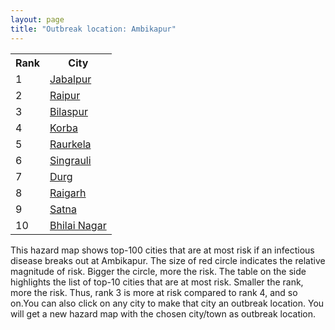 ```yaml
---
layout: page
title: "Outbreak location: Ambikapur"
---
```

<div class="flex-container">
<div class="flex-item-left" id="mapid">
<script src="https://buda-magenta.github.io/hazard_map/load_map.js"></script>

<script>
var marker_outbreak = L.marker([23.122634, 83.198189],{"autoPan": true}).addTo(map); marker_outbreak.bindTooltip("Ambikapur").openTooltip();

var circle_1 = L.circle([23.160894, 79.949770], {"pane": "markerPane", "color": "red", "fill": true, "fillOpacity": 0.2, "fillRule": "evenodd", "lineCap": "round", "lineJoin": "round", "opacity": 1.0, "radius": 116944, "stroke": true, "weight": 3}).addTo(map);
circle_1.bindTooltip("Jabalpur<br>rank: 1<br>hazard index: 0.116945")
circle_1.bindPopup('<a href="https://buda-magenta.github.io/hazard_map/Jabalpur">Jabalpur</a>')

var circle_2 = L.circle([21.237947, 81.633683], {"pane": "markerPane", "color": "red", "fill": true, "fillOpacity": 0.2, "fillRule": "evenodd", "lineCap": "round", "lineJoin": "round", "opacity": 1.0, "radius": 73420, "stroke": true, "weight": 3}).addTo(map);
circle_2.bindTooltip("Raipur<br>rank: 2<br>hazard index: 0.073421")
circle_2.bindPopup('<a href="https://buda-magenta.github.io/hazard_map/Raipur">Raipur</a>')

var circle_3 = L.circle([22.383333, 82.133333], {"pane": "markerPane", "color": "red", "fill": true, "fillOpacity": 0.2, "fillRule": "evenodd", "lineCap": "round", "lineJoin": "round", "opacity": 1.0, "radius": 57403, "stroke": true, "weight": 3}).addTo(map);
circle_3.bindTooltip("Bilaspur<br>rank: 3<br>hazard index: 0.057403")
circle_3.bindPopup('<a href="https://buda-magenta.github.io/hazard_map/Bilaspur">Bilaspur</a>')

var circle_4 = L.circle([22.519770, 82.629515], {"pane": "markerPane", "color": "red", "fill": true, "fillOpacity": 0.2, "fillRule": "evenodd", "lineCap": "round", "lineJoin": "round", "opacity": 1.0, "radius": 36759, "stroke": true, "weight": 3}).addTo(map);
circle_4.bindTooltip("Korba<br>rank: 4<br>hazard index: 0.036759")
circle_4.bindPopup('<a href="https://buda-magenta.github.io/hazard_map/Korba">Korba</a>')

var circle_5 = L.circle([22.214285, 84.872437], {"pane": "markerPane", "color": "red", "fill": true, "fillOpacity": 0.2, "fillRule": "evenodd", "lineCap": "round", "lineJoin": "round", "opacity": 1.0, "radius": 27651, "stroke": true, "weight": 3}).addTo(map);
circle_5.bindTooltip("Raurkela<br>rank: 5<br>hazard index: 0.027651")
circle_5.bindPopup('<a href="https://buda-magenta.github.io/hazard_map/Raurkela">Raurkela</a>')

var circle_6 = L.circle([24.197443, 82.666145], {"pane": "markerPane", "color": "red", "fill": true, "fillOpacity": 0.2, "fillRule": "evenodd", "lineCap": "round", "lineJoin": "round", "opacity": 1.0, "radius": 22295, "stroke": true, "weight": 3}).addTo(map);
circle_6.bindTooltip("Singrauli<br>rank: 6<br>hazard index: 0.022295")
circle_6.bindPopup('<a href="https://buda-magenta.github.io/hazard_map/Singrauli">Singrauli</a>')

var circle_7 = L.circle([21.199035, 81.397955], {"pane": "markerPane", "color": "red", "fill": true, "fillOpacity": 0.2, "fillRule": "evenodd", "lineCap": "round", "lineJoin": "round", "opacity": 1.0, "radius": 19529, "stroke": true, "weight": 3}).addTo(map);
circle_7.bindTooltip("Durg<br>rank: 7<br>hazard index: 0.019530")
circle_7.bindPopup('<a href="https://buda-magenta.github.io/hazard_map/Durg">Durg</a>')

var circle_8 = L.circle([22.500000, 83.500000], {"pane": "markerPane", "color": "red", "fill": true, "fillOpacity": 0.2, "fillRule": "evenodd", "lineCap": "round", "lineJoin": "round", "opacity": 1.0, "radius": 13875, "stroke": true, "weight": 3}).addTo(map);
circle_8.bindTooltip("Raigarh<br>rank: 8<br>hazard index: 0.013875")
circle_8.bindPopup('<a href="https://buda-magenta.github.io/hazard_map/Raigarh">Raigarh</a>')

var circle_9 = L.circle([24.500000, 81.000000], {"pane": "markerPane", "color": "red", "fill": true, "fillOpacity": 0.2, "fillRule": "evenodd", "lineCap": "round", "lineJoin": "round", "opacity": 1.0, "radius": 4423, "stroke": true, "weight": 3}).addTo(map);
circle_9.bindTooltip("Satna<br>rank: 9<br>hazard index: 0.004423")
circle_9.bindPopup('<a href="https://buda-magenta.github.io/hazard_map/Satna">Satna</a>')

var circle_10 = L.circle([21.200996, 81.335426], {"pane": "markerPane", "color": "red", "fill": true, "fillOpacity": 0.2, "fillRule": "evenodd", "lineCap": "round", "lineJoin": "round", "opacity": 1.0, "radius": 3908, "stroke": true, "weight": 3}).addTo(map);
circle_10.bindTooltip("Bhilai Nagar<br>rank: 10<br>hazard index: 0.003908")
circle_10.bindPopup('<a href="https://buda-magenta.github.io/hazard_map/Bhilai_Nagar">Bhilai Nagar</a>')

var circle_11 = L.circle([23.258486, 77.401989], {"pane": "markerPane", "color": "red", "fill": true, "fillOpacity": 0.2, "fillRule": "evenodd", "lineCap": "round", "lineJoin": "round", "opacity": 1.0, "radius": 3620, "stroke": true, "weight": 3}).addTo(map);
circle_11.bindTooltip("Bhopal<br>rank: 11<br>hazard index: 0.003620")
circle_11.bindPopup('<a href="https://buda-magenta.github.io/hazard_map/Bhopal">Bhopal</a>')

var circle_12 = L.circle([25.438130, 81.833800], {"pane": "markerPane", "color": "red", "fill": true, "fillOpacity": 0.2, "fillRule": "evenodd", "lineCap": "round", "lineJoin": "round", "opacity": 1.0, "radius": 3457, "stroke": true, "weight": 3}).addTo(map);
circle_12.bindTooltip("Allahabad<br>rank: 12<br>hazard index: 0.003457")
circle_12.bindPopup('<a href="https://buda-magenta.github.io/hazard_map/Allahabad">Allahabad</a>')

var circle_13 = L.circle([24.935635, 82.647701], {"pane": "markerPane", "color": "red", "fill": true, "fillOpacity": 0.2, "fillRule": "evenodd", "lineCap": "round", "lineJoin": "round", "opacity": 1.0, "radius": 2956, "stroke": true, "weight": 3}).addTo(map);
circle_13.bindTooltip("Mirzapur<br>rank: 13<br>hazard index: 0.002956")
circle_13.bindPopup('<a href="https://buda-magenta.github.io/hazard_map/Mirzapur">Mirzapur</a>')

var circle_14 = L.circle([28.651718, 77.221939], {"pane": "markerPane", "color": "red", "fill": true, "fillOpacity": 0.2, "fillRule": "evenodd", "lineCap": "round", "lineJoin": "round", "opacity": 1.0, "radius": 2770, "stroke": true, "weight": 3}).addTo(map);
circle_14.bindTooltip("Delhi<br>rank: 14<br>hazard index: 0.002771")
circle_14.bindPopup('<a href="https://buda-magenta.github.io/hazard_map/Delhi">Delhi</a>')

var circle_15 = L.circle([22.801519, 86.202958], {"pane": "markerPane", "color": "red", "fill": true, "fillOpacity": 0.2, "fillRule": "evenodd", "lineCap": "round", "lineJoin": "round", "opacity": 1.0, "radius": 2201, "stroke": true, "weight": 3}).addTo(map);
circle_15.bindTooltip("Jamshedpur<br>rank: 15<br>hazard index: 0.002201")
circle_15.bindPopup('<a href="https://buda-magenta.github.io/hazard_map/Jamshedpur">Jamshedpur</a>')

var circle_16 = L.circle([21.400000, 83.883333], {"pane": "markerPane", "color": "red", "fill": true, "fillOpacity": 0.2, "fillRule": "evenodd", "lineCap": "round", "lineJoin": "round", "opacity": 1.0, "radius": 1965, "stroke": true, "weight": 3}).addTo(map);
circle_16.bindTooltip("Sambalpur<br>rank: 16<br>hazard index: 0.001966")
circle_16.bindPopup('<a href="https://buda-magenta.github.io/hazard_map/Sambalpur">Sambalpur</a>')

var circle_17 = L.circle([23.833962, 80.392456], {"pane": "markerPane", "color": "red", "fill": true, "fillOpacity": 0.2, "fillRule": "evenodd", "lineCap": "round", "lineJoin": "round", "opacity": 1.0, "radius": 1728, "stroke": true, "weight": 3}).addTo(map);
circle_17.bindTooltip("Murwara<br>rank: 17<br>hazard index: 0.001728")
circle_17.bindPopup('<a href="https://buda-magenta.github.io/hazard_map/Murwara">Murwara</a>')

var circle_18 = L.circle([20.266777, 85.843559], {"pane": "markerPane", "color": "red", "fill": true, "fillOpacity": 0.2, "fillRule": "evenodd", "lineCap": "round", "lineJoin": "round", "opacity": 1.0, "radius": 1490, "stroke": true, "weight": 3}).addTo(map);
circle_18.bindTooltip("Bhubaneswar<br>rank: 18<br>hazard index: 0.001490")
circle_18.bindPopup('<a href="https://buda-magenta.github.io/hazard_map/Bhubaneswar">Bhubaneswar</a>')

var circle_19 = L.circle([19.075990, 72.877393], {"pane": "markerPane", "color": "red", "fill": true, "fillOpacity": 0.2, "fillRule": "evenodd", "lineCap": "round", "lineJoin": "round", "opacity": 1.0, "radius": 1398, "stroke": true, "weight": 3}).addTo(map);
circle_19.bindTooltip("Mumbai<br>rank: 19<br>hazard index: 0.001399")
circle_19.bindPopup('<a href="https://buda-magenta.github.io/hazard_map/Mumbai">Mumbai</a>')

var circle_20 = L.circle([17.723128, 83.301284], {"pane": "markerPane", "color": "red", "fill": true, "fillOpacity": 0.2, "fillRule": "evenodd", "lineCap": "round", "lineJoin": "round", "opacity": 1.0, "radius": 1303, "stroke": true, "weight": 3}).addTo(map);
circle_20.bindTooltip("Visakhapatnam<br>rank: 20<br>hazard index: 0.001304")
circle_20.bindPopup('<a href="https://buda-magenta.github.io/hazard_map/Visakhapatnam">Visakhapatnam</a>')

var circle_21 = L.circle([25.335649, 83.007629], {"pane": "markerPane", "color": "red", "fill": true, "fillOpacity": 0.2, "fillRule": "evenodd", "lineCap": "round", "lineJoin": "round", "opacity": 1.0, "radius": 1294, "stroke": true, "weight": 3}).addTo(map);
circle_21.bindTooltip("Varanasi<br>rank: 21<br>hazard index: 0.001295")
circle_21.bindPopup('<a href="https://buda-magenta.github.io/hazard_map/Varanasi">Varanasi</a>')

var circle_22 = L.circle([22.541418, 88.357691], {"pane": "markerPane", "color": "red", "fill": true, "fillOpacity": 0.2, "fillRule": "evenodd", "lineCap": "round", "lineJoin": "round", "opacity": 1.0, "radius": 1281, "stroke": true, "weight": 3}).addTo(map);
circle_22.bindTooltip("Kolkata<br>rank: 22<br>hazard index: 0.001282")
circle_22.bindPopup('<a href="https://buda-magenta.github.io/hazard_map/Kolkata">Kolkata</a>')

var circle_23 = L.circle([25.531031, 78.652689], {"pane": "markerPane", "color": "red", "fill": true, "fillOpacity": 0.2, "fillRule": "evenodd", "lineCap": "round", "lineJoin": "round", "opacity": 1.0, "radius": 1264, "stroke": true, "weight": 3}).addTo(map);
circle_23.bindTooltip("Jhansi<br>rank: 23<br>hazard index: 0.001265")
circle_23.bindPopup('<a href="https://buda-magenta.github.io/hazard_map/Jhansi">Jhansi</a>')

var circle_24 = L.circle([21.149813, 79.082056], {"pane": "markerPane", "color": "red", "fill": true, "fillOpacity": 0.2, "fillRule": "evenodd", "lineCap": "round", "lineJoin": "round", "opacity": 1.0, "radius": 1258, "stroke": true, "weight": 3}).addTo(map);
circle_24.bindTooltip("Nagpur<br>rank: 24<br>hazard index: 0.001259")
circle_24.bindPopup('<a href="https://buda-magenta.github.io/hazard_map/Nagpur">Nagpur</a>')

var circle_25 = L.circle([24.759267, 81.655000], {"pane": "markerPane", "color": "red", "fill": true, "fillOpacity": 0.2, "fillRule": "evenodd", "lineCap": "round", "lineJoin": "round", "opacity": 1.0, "radius": 1042, "stroke": true, "weight": 3}).addTo(map);
circle_25.bindTooltip("Rewa<br>rank: 25<br>hazard index: 0.001043")
circle_25.bindPopup('<a href="https://buda-magenta.github.io/hazard_map/Rewa">Rewa</a>')

var circle_26 = L.circle([23.370035, 85.325013], {"pane": "markerPane", "color": "red", "fill": true, "fillOpacity": 0.2, "fillRule": "evenodd", "lineCap": "round", "lineJoin": "round", "opacity": 1.0, "radius": 978, "stroke": true, "weight": 3}).addTo(map);
circle_26.bindTooltip("Ranchi<br>rank: 26<br>hazard index: 0.000978")
circle_26.bindPopup('<a href="https://buda-magenta.github.io/hazard_map/Ranchi">Ranchi</a>')

var circle_27 = L.circle([25.196826, 76.000893], {"pane": "markerPane", "color": "red", "fill": true, "fillOpacity": 0.2, "fillRule": "evenodd", "lineCap": "round", "lineJoin": "round", "opacity": 1.0, "radius": 926, "stroke": true, "weight": 3}).addTo(map);
circle_27.bindTooltip("Kota<br>rank: 27<br>hazard index: 0.000927")
circle_27.bindPopup('<a href="https://buda-magenta.github.io/hazard_map/Kota">Kota</a>')

var circle_28 = L.circle([26.915458, 75.818982], {"pane": "markerPane", "color": "red", "fill": true, "fillOpacity": 0.2, "fillRule": "evenodd", "lineCap": "round", "lineJoin": "round", "opacity": 1.0, "radius": 910, "stroke": true, "weight": 3}).addTo(map);
circle_28.bindTooltip("Jaipur<br>rank: 28<br>hazard index: 0.000911")
circle_28.bindPopup('<a href="https://buda-magenta.github.io/hazard_map/Jaipur">Jaipur</a>')

var circle_29 = L.circle([23.750000, 79.583333], {"pane": "markerPane", "color": "red", "fill": true, "fillOpacity": 0.2, "fillRule": "evenodd", "lineCap": "round", "lineJoin": "round", "opacity": 1.0, "radius": 881, "stroke": true, "weight": 3}).addTo(map);
circle_29.bindTooltip("Damoh<br>rank: 29<br>hazard index: 0.000881")
circle_29.bindPopup('<a href="https://buda-magenta.github.io/hazard_map/Damoh">Damoh</a>')

var circle_30 = L.circle([21.735348, 81.944459], {"pane": "markerPane", "color": "red", "fill": true, "fillOpacity": 0.2, "fillRule": "evenodd", "lineCap": "round", "lineJoin": "round", "opacity": 1.0, "radius": 881, "stroke": true, "weight": 3}).addTo(map);
circle_30.bindTooltip("Bhatpara<br>rank: 30<br>hazard index: 0.000881")
circle_30.bindPopup('<a href="https://buda-magenta.github.io/hazard_map/Bhatpara">Bhatpara</a>')

var circle_31 = L.circle([23.809612, 78.759114], {"pane": "markerPane", "color": "red", "fill": true, "fillOpacity": 0.2, "fillRule": "evenodd", "lineCap": "round", "lineJoin": "round", "opacity": 1.0, "radius": 688, "stroke": true, "weight": 3}).addTo(map);
circle_31.bindTooltip("Sagar<br>rank: 31<br>hazard index: 0.000689")
circle_31.bindPopup('<a href="https://buda-magenta.github.io/hazard_map/Sagar">Sagar</a>')

var circle_32 = L.circle([23.021624, 72.579707], {"pane": "markerPane", "color": "red", "fill": true, "fillOpacity": 0.2, "fillRule": "evenodd", "lineCap": "round", "lineJoin": "round", "opacity": 1.0, "radius": 618, "stroke": true, "weight": 3}).addTo(map);
circle_32.bindTooltip("Ahmedabad<br>rank: 32<br>hazard index: 0.000619")
circle_32.bindPopup('<a href="https://buda-magenta.github.io/hazard_map/Ahmedabad">Ahmedabad</a>')

var circle_33 = L.circle([26.838100, 80.934600], {"pane": "markerPane", "color": "red", "fill": true, "fillOpacity": 0.2, "fillRule": "evenodd", "lineCap": "round", "lineJoin": "round", "opacity": 1.0, "radius": 589, "stroke": true, "weight": 3}).addTo(map);
circle_33.bindTooltip("Lucknow<br>rank: 33<br>hazard index: 0.000590")
circle_33.bindPopup('<a href="https://buda-magenta.github.io/hazard_map/Lucknow">Lucknow</a>')

var circle_34 = L.circle([20.468600, 85.879200], {"pane": "markerPane", "color": "red", "fill": true, "fillOpacity": 0.2, "fillRule": "evenodd", "lineCap": "round", "lineJoin": "round", "opacity": 1.0, "radius": 574, "stroke": true, "weight": 3}).addTo(map);
circle_34.bindTooltip("Cuttack<br>rank: 34<br>hazard index: 0.000574")
circle_34.bindPopup('<a href="https://buda-magenta.github.io/hazard_map/Cuttack">Cuttack</a>')

var circle_35 = L.circle([26.460914, 80.321759], {"pane": "markerPane", "color": "red", "fill": true, "fillOpacity": 0.2, "fillRule": "evenodd", "lineCap": "round", "lineJoin": "round", "opacity": 1.0, "radius": 539, "stroke": true, "weight": 3}).addTo(map);
circle_35.bindTooltip("Kanpur<br>rank: 35<br>hazard index: 0.000540")
circle_35.bindPopup('<a href="https://buda-magenta.github.io/hazard_map/Kanpur">Kanpur</a>')

var circle_36 = L.circle([26.269721, 82.994425], {"pane": "markerPane", "color": "red", "fill": true, "fillOpacity": 0.2, "fillRule": "evenodd", "lineCap": "round", "lineJoin": "round", "opacity": 1.0, "radius": 536, "stroke": true, "weight": 3}).addTo(map);
circle_36.bindTooltip("Burhanpur<br>rank: 36<br>hazard index: 0.000536")
circle_36.bindPopup('<a href="https://buda-magenta.github.io/hazard_map/Burhanpur">Burhanpur</a>')

var circle_37 = L.circle([21.977864, 76.568828], {"pane": "markerPane", "color": "red", "fill": true, "fillOpacity": 0.2, "fillRule": "evenodd", "lineCap": "round", "lineJoin": "round", "opacity": 1.0, "radius": 536, "stroke": true, "weight": 3}).addTo(map);
circle_37.bindTooltip("Khandwa<br>rank: 37<br>hazard index: 0.000536")
circle_37.bindPopup('<a href="https://buda-magenta.github.io/hazard_map/Khandwa">Khandwa</a>')

var circle_38 = L.circle([25.609324, 85.123525], {"pane": "markerPane", "color": "red", "fill": true, "fillOpacity": 0.2, "fillRule": "evenodd", "lineCap": "round", "lineJoin": "round", "opacity": 1.0, "radius": 529, "stroke": true, "weight": 3}).addTo(map);
circle_38.bindTooltip("Patna<br>rank: 38<br>hazard index: 0.000530")
circle_38.bindPopup('<a href="https://buda-magenta.github.io/hazard_map/Patna">Patna</a>')

var circle_39 = L.circle([20.993276, 75.839983], {"pane": "markerPane", "color": "red", "fill": true, "fillOpacity": 0.2, "fillRule": "evenodd", "lineCap": "round", "lineJoin": "round", "opacity": 1.0, "radius": 507, "stroke": true, "weight": 3}).addTo(map);
circle_39.bindTooltip("Bhusawal<br>rank: 39<br>hazard index: 0.000508")
circle_39.bindPopup('<a href="https://buda-magenta.github.io/hazard_map/Bhusawal">Bhusawal</a>')

var circle_40 = L.circle([17.388786, 78.461065], {"pane": "markerPane", "color": "red", "fill": true, "fillOpacity": 0.2, "fillRule": "evenodd", "lineCap": "round", "lineJoin": "round", "opacity": 1.0, "radius": 503, "stroke": true, "weight": 3}).addTo(map);
circle_40.bindTooltip("Hyderabad<br>rank: 40<br>hazard index: 0.000503")
circle_40.bindPopup('<a href="https://buda-magenta.github.io/hazard_map/Hyderabad">Hyderabad</a>')

var circle_41 = L.circle([20.972740, 80.691555], {"pane": "markerPane", "color": "red", "fill": true, "fillOpacity": 0.2, "fillRule": "evenodd", "lineCap": "round", "lineJoin": "round", "opacity": 1.0, "radius": 472, "stroke": true, "weight": 3}).addTo(map);
circle_41.bindTooltip("Rajnandgaon<br>rank: 41<br>hazard index: 0.000472")
circle_41.bindPopup('<a href="https://buda-magenta.github.io/hazard_map/Rajnandgaon">Rajnandgaon</a>')

var circle_42 = L.circle([22.720362, 75.868200], {"pane": "markerPane", "color": "red", "fill": true, "fillOpacity": 0.2, "fillRule": "evenodd", "lineCap": "round", "lineJoin": "round", "opacity": 1.0, "radius": 458, "stroke": true, "weight": 3}).addTo(map);
circle_42.bindTooltip("Indore<br>rank: 42<br>hazard index: 0.000459")
circle_42.bindPopup('<a href="https://buda-magenta.github.io/hazard_map/Indore">Indore</a>')

var circle_43 = L.circle([20.843512, 75.525927], {"pane": "markerPane", "color": "red", "fill": true, "fillOpacity": 0.2, "fillRule": "evenodd", "lineCap": "round", "lineJoin": "round", "opacity": 1.0, "radius": 417, "stroke": true, "weight": 3}).addTo(map);
circle_43.bindTooltip("Jalgaon<br>rank: 43<br>hazard index: 0.000417")
circle_43.bindPopup('<a href="https://buda-magenta.github.io/hazard_map/Jalgaon">Jalgaon</a>')

var circle_44 = L.circle([19.087076, 82.023572], {"pane": "markerPane", "color": "red", "fill": true, "fillOpacity": 0.2, "fillRule": "evenodd", "lineCap": "round", "lineJoin": "round", "opacity": 1.0, "radius": 406, "stroke": true, "weight": 3}).addTo(map);
circle_44.bindTooltip("Jagdalpur<br>rank: 44<br>hazard index: 0.000406")
circle_44.bindPopup('<a href="https://buda-magenta.github.io/hazard_map/Jagdalpur">Jagdalpur</a>')

var circle_45 = L.circle([21.170200, 72.831100], {"pane": "markerPane", "color": "red", "fill": true, "fillOpacity": 0.2, "fillRule": "evenodd", "lineCap": "round", "lineJoin": "round", "opacity": 1.0, "radius": 402, "stroke": true, "weight": 3}).addTo(map);
circle_45.bindTooltip("Surat<br>rank: 45<br>hazard index: 0.000402")
circle_45.bindPopup('<a href="https://buda-magenta.github.io/hazard_map/Surat">Surat</a>')

var circle_46 = L.circle([21.145629, 80.268387], {"pane": "markerPane", "color": "red", "fill": true, "fillOpacity": 0.2, "fillRule": "evenodd", "lineCap": "round", "lineJoin": "round", "opacity": 1.0, "radius": 377, "stroke": true, "weight": 3}).addTo(map);
circle_46.bindTooltip("Gondiya<br>rank: 46<br>hazard index: 0.000377")
circle_46.bindPopup('<a href="https://buda-magenta.github.io/hazard_map/Gondiya">Gondiya</a>')

var circle_47 = L.circle([23.795281, 86.430964], {"pane": "markerPane", "color": "red", "fill": true, "fillOpacity": 0.2, "fillRule": "evenodd", "lineCap": "round", "lineJoin": "round", "opacity": 1.0, "radius": 329, "stroke": true, "weight": 3}).addTo(map);
circle_47.bindTooltip("Dhanbad<br>rank: 47<br>hazard index: 0.000330")
circle_47.bindPopup('<a href="https://buda-magenta.github.io/hazard_map/Dhanbad">Dhanbad</a>')

var circle_48 = L.circle([22.782355, 86.159003], {"pane": "markerPane", "color": "red", "fill": true, "fillOpacity": 0.2, "fillRule": "evenodd", "lineCap": "round", "lineJoin": "round", "opacity": 1.0, "radius": 314, "stroke": true, "weight": 3}).addTo(map);
circle_48.bindTooltip("Adityapur<br>rank: 48<br>hazard index: 0.000315")
circle_48.bindPopup('<a href="https://buda-magenta.github.io/hazard_map/Adityapur">Adityapur</a>')

var circle_49 = L.circle([27.175255, 78.009816], {"pane": "markerPane", "color": "red", "fill": true, "fillOpacity": 0.2, "fillRule": "evenodd", "lineCap": "round", "lineJoin": "round", "opacity": 1.0, "radius": 303, "stroke": true, "weight": 3}).addTo(map);
circle_49.bindTooltip("Agra<br>rank: 49<br>hazard index: 0.000304")
circle_49.bindPopup('<a href="https://buda-magenta.github.io/hazard_map/Agra">Agra</a>')

var circle_50 = L.circle([22.275879, 79.721045], {"pane": "markerPane", "color": "red", "fill": true, "fillOpacity": 0.2, "fillRule": "evenodd", "lineCap": "round", "lineJoin": "round", "opacity": 1.0, "radius": 269, "stroke": true, "weight": 3}).addTo(map);
circle_50.bindTooltip("Seoni<br>rank: 50<br>hazard index: 0.000269")
circle_50.bindPopup('<a href="https://buda-magenta.github.io/hazard_map/Seoni">Seoni</a>')

var circle_51 = L.circle([18.112082, 83.405220], {"pane": "markerPane", "color": "red", "fill": true, "fillOpacity": 0.2, "fillRule": "evenodd", "lineCap": "round", "lineJoin": "round", "opacity": 1.0, "radius": 244, "stroke": true, "weight": 3}).addTo(map);
circle_51.bindTooltip("Vizianagaram<br>rank: 51<br>hazard index: 0.000245")
circle_51.bindPopup('<a href="https://buda-magenta.github.io/hazard_map/Vizianagaram">Vizianagaram</a>')

var circle_52 = L.circle([12.979120, 77.591300], {"pane": "markerPane", "color": "red", "fill": true, "fillOpacity": 0.2, "fillRule": "evenodd", "lineCap": "round", "lineJoin": "round", "opacity": 1.0, "radius": 233, "stroke": true, "weight": 3}).addTo(map);
circle_52.bindTooltip("Bangalore<br>rank: 52<br>hazard index: 0.000233")
circle_52.bindPopup('<a href="https://buda-magenta.github.io/hazard_map/Bangalore">Bangalore</a>')

var circle_53 = L.circle([22.139831, 78.809645], {"pane": "markerPane", "color": "red", "fill": true, "fillOpacity": 0.2, "fillRule": "evenodd", "lineCap": "round", "lineJoin": "round", "opacity": 1.0, "radius": 232, "stroke": true, "weight": 3}).addTo(map);
circle_53.bindTooltip("Chhindwara<br>rank: 53<br>hazard index: 0.000232")
circle_53.bindPopup('<a href="https://buda-magenta.github.io/hazard_map/Chhindwara">Chhindwara</a>')

var circle_54 = L.circle([27.209822, 79.048137], {"pane": "markerPane", "color": "red", "fill": true, "fillOpacity": 0.2, "fillRule": "evenodd", "lineCap": "round", "lineJoin": "round", "opacity": 1.0, "radius": 222, "stroke": true, "weight": 3}).addTo(map);
circle_54.bindTooltip("Mainpuri<br>rank: 54<br>hazard index: 0.000222")
circle_54.bindPopup('<a href="https://buda-magenta.github.io/hazard_map/Mainpuri">Mainpuri</a>')

var circle_55 = L.circle([26.203725, 78.157363], {"pane": "markerPane", "color": "red", "fill": true, "fillOpacity": 0.2, "fillRule": "evenodd", "lineCap": "round", "lineJoin": "round", "opacity": 1.0, "radius": 221, "stroke": true, "weight": 3}).addTo(map);
circle_55.bindTooltip("Gwalior<br>rank: 55<br>hazard index: 0.000222")
circle_55.bindPopup('<a href="https://buda-magenta.github.io/hazard_map/Gwalior">Gwalior</a>')

var circle_56 = L.circle([18.521428, 73.854454], {"pane": "markerPane", "color": "red", "fill": true, "fillOpacity": 0.2, "fillRule": "evenodd", "lineCap": "round", "lineJoin": "round", "opacity": 1.0, "radius": 212, "stroke": true, "weight": 3}).addTo(map);
circle_56.bindTooltip("Pune<br>rank: 56<br>hazard index: 0.000213")
circle_56.bindPopup('<a href="https://buda-magenta.github.io/hazard_map/Pune">Pune</a>')

var circle_57 = L.circle([20.011247, 73.790236], {"pane": "markerPane", "color": "red", "fill": true, "fillOpacity": 0.2, "fillRule": "evenodd", "lineCap": "round", "lineJoin": "round", "opacity": 1.0, "radius": 203, "stroke": true, "weight": 3}).addTo(map);
circle_57.bindTooltip("Nashik<br>rank: 57<br>hazard index: 0.000204")
circle_57.bindPopup('<a href="https://buda-magenta.github.io/hazard_map/Nashik">Nashik</a>')

var circle_58 = L.circle([19.194329, 72.970178], {"pane": "markerPane", "color": "red", "fill": true, "fillOpacity": 0.2, "fillRule": "evenodd", "lineCap": "round", "lineJoin": "round", "opacity": 1.0, "radius": 180, "stroke": true, "weight": 3}).addTo(map);
circle_58.bindTooltip("Thane<br>rank: 58<br>hazard index: 0.000180")
circle_58.bindPopup('<a href="https://buda-magenta.github.io/hazard_map/Thane">Thane</a>')

var circle_59 = L.circle([22.600150, 77.926645], {"pane": "markerPane", "color": "red", "fill": true, "fillOpacity": 0.2, "fillRule": "evenodd", "lineCap": "round", "lineJoin": "round", "opacity": 1.0, "radius": 178, "stroke": true, "weight": 3}).addTo(map);
circle_59.bindTooltip("Hoshangabad<br>rank: 59<br>hazard index: 0.000179")
circle_59.bindPopup('<a href="https://buda-magenta.github.io/hazard_map/Hoshangabad">Hoshangabad</a>')

var circle_60 = L.circle([19.807608, 85.825254], {"pane": "markerPane", "color": "red", "fill": true, "fillOpacity": 0.2, "fillRule": "evenodd", "lineCap": "round", "lineJoin": "round", "opacity": 1.0, "radius": 171, "stroke": true, "weight": 3}).addTo(map);
circle_60.bindTooltip("Puri<br>rank: 60<br>hazard index: 0.000172")
circle_60.bindPopup('<a href="https://buda-magenta.github.io/hazard_map/Puri">Puri</a>')

var circle_61 = L.circle([24.500000, 77.500000], {"pane": "markerPane", "color": "red", "fill": true, "fillOpacity": 0.2, "fillRule": "evenodd", "lineCap": "round", "lineJoin": "round", "opacity": 1.0, "radius": 167, "stroke": true, "weight": 3}).addTo(map);
circle_61.bindTooltip("Guna<br>rank: 61<br>hazard index: 0.000167")
circle_61.bindPopup('<a href="https://buda-magenta.github.io/hazard_map/Guna">Guna</a>')

var circle_62 = L.circle([25.623457, 84.596839], {"pane": "markerPane", "color": "red", "fill": true, "fillOpacity": 0.2, "fillRule": "evenodd", "lineCap": "round", "lineJoin": "round", "opacity": 1.0, "radius": 163, "stroke": true, "weight": 3}).addTo(map);
circle_62.bindTooltip("Arrah<br>rank: 62<br>hazard index: 0.000163")
circle_62.bindPopup('<a href="https://buda-magenta.github.io/hazard_map/Arrah">Arrah</a>')

var circle_63 = L.circle([26.469100, 74.639000], {"pane": "markerPane", "color": "red", "fill": true, "fillOpacity": 0.2, "fillRule": "evenodd", "lineCap": "round", "lineJoin": "round", "opacity": 1.0, "radius": 160, "stroke": true, "weight": 3}).addTo(map);
circle_63.bindTooltip("Ajmer<br>rank: 63<br>hazard index: 0.000161")
circle_63.bindPopup('<a href="https://buda-magenta.github.io/hazard_map/Ajmer">Ajmer</a>')

var circle_64 = L.circle([23.687130, 86.974659], {"pane": "markerPane", "color": "red", "fill": true, "fillOpacity": 0.2, "fillRule": "evenodd", "lineCap": "round", "lineJoin": "round", "opacity": 1.0, "radius": 159, "stroke": true, "weight": 3}).addTo(map);
circle_64.bindTooltip("Asansol<br>rank: 64<br>hazard index: 0.000160")
circle_64.bindPopup('<a href="https://buda-magenta.github.io/hazard_map/Asansol">Asansol</a>')

var circle_65 = L.circle([23.535048, 87.338043], {"pane": "markerPane", "color": "red", "fill": true, "fillOpacity": 0.2, "fillRule": "evenodd", "lineCap": "round", "lineJoin": "round", "opacity": 1.0, "radius": 156, "stroke": true, "weight": 3}).addTo(map);
circle_65.bindTooltip("Durgapur<br>rank: 65<br>hazard index: 0.000157")
circle_65.bindPopup('<a href="https://buda-magenta.github.io/hazard_map/Durgapur">Durgapur</a>')

var circle_66 = L.circle([21.154541, 77.644296], {"pane": "markerPane", "color": "red", "fill": true, "fillOpacity": 0.2, "fillRule": "evenodd", "lineCap": "round", "lineJoin": "round", "opacity": 1.0, "radius": 145, "stroke": true, "weight": 3}).addTo(map);
circle_66.bindTooltip("Amravati<br>rank: 66<br>hazard index: 0.000145")
circle_66.bindPopup('<a href="https://buda-magenta.github.io/hazard_map/Amravati">Amravati</a>')

var circle_67 = L.circle([26.671329, 83.364583], {"pane": "markerPane", "color": "red", "fill": true, "fillOpacity": 0.2, "fillRule": "evenodd", "lineCap": "round", "lineJoin": "round", "opacity": 1.0, "radius": 142, "stroke": true, "weight": 3}).addTo(map);
circle_67.bindTooltip("Gorakhpur<br>rank: 67<br>hazard index: 0.000143")
circle_67.bindPopup('<a href="https://buda-magenta.github.io/hazard_map/Gorakhpur">Gorakhpur</a>')

var circle_68 = L.circle([22.305199, 70.802834], {"pane": "markerPane", "color": "red", "fill": true, "fillOpacity": 0.2, "fillRule": "evenodd", "lineCap": "round", "lineJoin": "round", "opacity": 1.0, "radius": 137, "stroke": true, "weight": 3}).addTo(map);
circle_68.bindTooltip("Rajkot<br>rank: 68<br>hazard index: 0.000137")
circle_68.bindPopup('<a href="https://buda-magenta.github.io/hazard_map/Rajkot">Rajkot</a>')

var circle_69 = L.circle([23.916667, 78.000000], {"pane": "markerPane", "color": "red", "fill": true, "fillOpacity": 0.2, "fillRule": "evenodd", "lineCap": "round", "lineJoin": "round", "opacity": 1.0, "radius": 126, "stroke": true, "weight": 3}).addTo(map);
circle_69.bindTooltip("Vidisha<br>rank: 69<br>hazard index: 0.000127")
circle_69.bindPopup('<a href="https://buda-magenta.github.io/hazard_map/Vidisha">Vidisha</a>')

var circle_70 = L.circle([25.623400, 85.041700], {"pane": "markerPane", "color": "red", "fill": true, "fillOpacity": 0.2, "fillRule": "evenodd", "lineCap": "round", "lineJoin": "round", "opacity": 1.0, "radius": 126, "stroke": true, "weight": 3}).addTo(map);
circle_70.bindTooltip("Dinapur Nizamat<br>rank: 70<br>hazard index: 0.000126")
circle_70.bindPopup('<a href="https://buda-magenta.github.io/hazard_map/Dinapur_Nizamat">Dinapur Nizamat</a>')

var circle_71 = L.circle([22.890183, 88.426939], {"pane": "markerPane", "color": "red", "fill": true, "fillOpacity": 0.2, "fillRule": "evenodd", "lineCap": "round", "lineJoin": "round", "opacity": 1.0, "radius": 122, "stroke": true, "weight": 3}).addTo(map);
circle_71.bindTooltip("Naihati<br>rank: 71<br>hazard index: 0.000122")
circle_71.bindPopup('<a href="https://buda-magenta.github.io/hazard_map/Naihati">Naihati</a>')

var circle_72 = L.circle([24.917151, 76.696403], {"pane": "markerPane", "color": "red", "fill": true, "fillOpacity": 0.2, "fillRule": "evenodd", "lineCap": "round", "lineJoin": "round", "opacity": 1.0, "radius": 109, "stroke": true, "weight": 3}).addTo(map);
circle_72.bindTooltip("Baran<br>rank: 72<br>hazard index: 0.000109")
circle_72.bindPopup('<a href="https://buda-magenta.github.io/hazard_map/Baran">Baran</a>')

var circle_73 = L.circle([25.954628, 83.647350], {"pane": "markerPane", "color": "red", "fill": true, "fillOpacity": 0.2, "fillRule": "evenodd", "lineCap": "round", "lineJoin": "round", "opacity": 1.0, "radius": 103, "stroke": true, "weight": 3}).addTo(map);
circle_73.bindTooltip("Maunath Bhanjan<br>rank: 73<br>hazard index: 0.000104")
circle_73.bindPopup('<a href="https://buda-magenta.github.io/hazard_map/Maunath_Bhanjan">Maunath Bhanjan</a>')

var circle_74 = L.circle([23.174597, 75.785142], {"pane": "markerPane", "color": "red", "fill": true, "fillOpacity": 0.2, "fillRule": "evenodd", "lineCap": "round", "lineJoin": "round", "opacity": 1.0, "radius": 97, "stroke": true, "weight": 3}).addTo(map);
circle_74.bindTooltip("Ujjain<br>rank: 74<br>hazard index: 0.000097")
circle_74.bindPopup('<a href="https://buda-magenta.github.io/hazard_map/Ujjain">Ujjain</a>')

var circle_75 = L.circle([25.280733, 83.125128], {"pane": "markerPane", "color": "red", "fill": true, "fillOpacity": 0.2, "fillRule": "evenodd", "lineCap": "round", "lineJoin": "round", "opacity": 1.0, "radius": 91, "stroke": true, "weight": 3}).addTo(map);
circle_75.bindTooltip("Mughal Sarai<br>rank: 75<br>hazard index: 0.000091")
circle_75.bindPopup('<a href="https://buda-magenta.github.io/hazard_map/Mughal_Sarai">Mughal Sarai</a>')

var circle_76 = L.circle([26.148658, 85.340013], {"pane": "markerPane", "color": "red", "fill": true, "fillOpacity": 0.2, "fillRule": "evenodd", "lineCap": "round", "lineJoin": "round", "opacity": 1.0, "radius": 87, "stroke": true, "weight": 3}).addTo(map);
circle_76.bindTooltip("Muzaffarpur<br>rank: 76<br>hazard index: 0.000087")
circle_76.bindPopup('<a href="https://buda-magenta.github.io/hazard_map/Muzaffarpur">Muzaffarpur</a>')

var circle_77 = L.circle([24.476642, 86.606732], {"pane": "markerPane", "color": "red", "fill": true, "fillOpacity": 0.2, "fillRule": "evenodd", "lineCap": "round", "lineJoin": "round", "opacity": 1.0, "radius": 87, "stroke": true, "weight": 3}).addTo(map);
circle_77.bindTooltip("Deoghar<br>rank: 77<br>hazard index: 0.000087")
circle_77.bindPopup('<a href="https://buda-magenta.github.io/hazard_map/Deoghar">Deoghar</a>')

var circle_78 = L.circle([23.250000, 87.750000], {"pane": "markerPane", "color": "red", "fill": true, "fillOpacity": 0.2, "fillRule": "evenodd", "lineCap": "round", "lineJoin": "round", "opacity": 1.0, "radius": 87, "stroke": true, "weight": 3}).addTo(map);
circle_78.bindTooltip("Barddhaman<br>rank: 78<br>hazard index: 0.000087")
circle_78.bindPopup('<a href="https://buda-magenta.github.io/hazard_map/Barddhaman">Barddhaman</a>')

var circle_79 = L.circle([23.730215, 86.839671], {"pane": "markerPane", "color": "red", "fill": true, "fillOpacity": 0.2, "fillRule": "evenodd", "lineCap": "round", "lineJoin": "round", "opacity": 1.0, "radius": 84, "stroke": true, "weight": 3}).addTo(map);
circle_79.bindTooltip("Kulti<br>rank: 79<br>hazard index: 0.000084")
circle_79.bindPopup('<a href="https://buda-magenta.github.io/hazard_map/Kulti">Kulti</a>')

var circle_80 = L.circle([20.030976, 79.358139], {"pane": "markerPane", "color": "red", "fill": true, "fillOpacity": 0.2, "fillRule": "evenodd", "lineCap": "round", "lineJoin": "round", "opacity": 1.0, "radius": 81, "stroke": true, "weight": 3}).addTo(map);
circle_80.bindTooltip("Chandrapur<br>rank: 80<br>hazard index: 0.000081")
circle_80.bindPopup('<a href="https://buda-magenta.github.io/hazard_map/Chandrapur">Chandrapur</a>')

var circle_81 = L.circle([13.083694, 80.270186], {"pane": "markerPane", "color": "red", "fill": true, "fillOpacity": 0.2, "fillRule": "evenodd", "lineCap": "round", "lineJoin": "round", "opacity": 1.0, "radius": 81, "stroke": true, "weight": 3}).addTo(map);
circle_81.bindTooltip("Chennai<br>rank: 81<br>hazard index: 0.000081")
circle_81.bindPopup('<a href="https://buda-magenta.github.io/hazard_map/Chennai">Chennai</a>')

var circle_82 = L.circle([25.562071, 84.015672], {"pane": "markerPane", "color": "red", "fill": true, "fillOpacity": 0.2, "fillRule": "evenodd", "lineCap": "round", "lineJoin": "round", "opacity": 1.0, "radius": 74, "stroke": true, "weight": 3}).addTo(map);
circle_82.bindTooltip("Buxar<br>rank: 82<br>hazard index: 0.000075")
circle_82.bindPopup('<a href="https://buda-magenta.github.io/hazard_map/Buxar">Buxar</a>')

var circle_83 = L.circle([16.508759, 80.618510], {"pane": "markerPane", "color": "red", "fill": true, "fillOpacity": 0.2, "fillRule": "evenodd", "lineCap": "round", "lineJoin": "round", "opacity": 1.0, "radius": 70, "stroke": true, "weight": 3}).addTo(map);
circle_83.bindTooltip("Vijayawada<br>rank: 83<br>hazard index: 0.000071")
circle_83.bindPopup('<a href="https://buda-magenta.github.io/hazard_map/Vijayawada">Vijayawada</a>')

var circle_84 = L.circle([23.000000, 76.166667], {"pane": "markerPane", "color": "red", "fill": true, "fillOpacity": 0.2, "fillRule": "evenodd", "lineCap": "round", "lineJoin": "round", "opacity": 1.0, "radius": 67, "stroke": true, "weight": 3}).addTo(map);
circle_84.bindTooltip("Dewas<br>rank: 84<br>hazard index: 0.000068")
circle_84.bindPopup('<a href="https://buda-magenta.github.io/hazard_map/Dewas">Dewas</a>')

var circle_85 = L.circle([27.633333, 77.583333], {"pane": "markerPane", "color": "red", "fill": true, "fillOpacity": 0.2, "fillRule": "evenodd", "lineCap": "round", "lineJoin": "round", "opacity": 1.0, "radius": 67, "stroke": true, "weight": 3}).addTo(map);
circle_85.bindTooltip("Mathura<br>rank: 85<br>hazard index: 0.000067")
circle_85.bindPopup('<a href="https://buda-magenta.github.io/hazard_map/Mathura">Mathura</a>')

var circle_86 = L.circle([25.773344, 84.784977], {"pane": "markerPane", "color": "red", "fill": true, "fillOpacity": 0.2, "fillRule": "evenodd", "lineCap": "round", "lineJoin": "round", "opacity": 1.0, "radius": 66, "stroke": true, "weight": 3}).addTo(map);
circle_86.bindTooltip("Chapra<br>rank: 86<br>hazard index: 0.000067")
circle_86.bindPopup('<a href="https://buda-magenta.github.io/hazard_map/Chapra">Chapra</a>')

var circle_87 = L.circle([30.909016, 75.851601], {"pane": "markerPane", "color": "red", "fill": true, "fillOpacity": 0.2, "fillRule": "evenodd", "lineCap": "round", "lineJoin": "round", "opacity": 1.0, "radius": 65, "stroke": true, "weight": 3}).addTo(map);
circle_87.bindTooltip("Ludhiana<br>rank: 87<br>hazard index: 0.000065")
circle_87.bindPopup('<a href="https://buda-magenta.github.io/hazard_map/Ludhiana">Ludhiana</a>')

var circle_88 = L.circle([25.795593, 82.488341], {"pane": "markerPane", "color": "red", "fill": true, "fillOpacity": 0.2, "fillRule": "evenodd", "lineCap": "round", "lineJoin": "round", "opacity": 1.0, "radius": 64, "stroke": true, "weight": 3}).addTo(map);
circle_88.bindTooltip("Jaunpur<br>rank: 88<br>hazard index: 0.000064")
circle_88.bindPopup('<a href="https://buda-magenta.github.io/hazard_map/Jaunpur">Jaunpur</a>')

var circle_89 = L.circle([25.264902, 82.985787], {"pane": "markerPane", "color": "red", "fill": true, "fillOpacity": 0.2, "fillRule": "evenodd", "lineCap": "round", "lineJoin": "round", "opacity": 1.0, "radius": 60, "stroke": true, "weight": 3}).addTo(map);
circle_89.bindTooltip("Morvi<br>rank: 89<br>hazard index: 0.000060")
circle_89.bindPopup('<a href="https://buda-magenta.github.io/hazard_map/Morvi">Morvi</a>')

var circle_90 = L.circle([28.457876, 79.405571], {"pane": "markerPane", "color": "red", "fill": true, "fillOpacity": 0.2, "fillRule": "evenodd", "lineCap": "round", "lineJoin": "round", "opacity": 1.0, "radius": 59, "stroke": true, "weight": 3}).addTo(map);
circle_90.bindTooltip("Bareilly<br>rank: 90<br>hazard index: 0.000059")
circle_90.bindPopup('<a href="https://buda-magenta.github.io/hazard_map/Bareilly">Bareilly</a>')

var circle_91 = L.circle([28.402979, 77.310384], {"pane": "markerPane", "color": "red", "fill": true, "fillOpacity": 0.2, "fillRule": "evenodd", "lineCap": "round", "lineJoin": "round", "opacity": 1.0, "radius": 57, "stroke": true, "weight": 3}).addTo(map);
circle_91.bindTooltip("Faridabad<br>rank: 91<br>hazard index: 0.000057")
circle_91.bindPopup('<a href="https://buda-magenta.github.io/hazard_map/Faridabad">Faridabad</a>')

var circle_92 = L.circle([21.934900, 86.732400], {"pane": "markerPane", "color": "red", "fill": true, "fillOpacity": 0.2, "fillRule": "evenodd", "lineCap": "round", "lineJoin": "round", "opacity": 1.0, "radius": 53, "stroke": true, "weight": 3}).addTo(map);
circle_92.bindTooltip("Baripada<br>rank: 92<br>hazard index: 0.000053")
circle_92.bindPopup('<a href="https://buda-magenta.github.io/hazard_map/Baripada">Baripada</a>')

var circle_93 = L.circle([29.000653, 77.768229], {"pane": "markerPane", "color": "red", "fill": true, "fillOpacity": 0.2, "fillRule": "evenodd", "lineCap": "round", "lineJoin": "round", "opacity": 1.0, "radius": 53, "stroke": true, "weight": 3}).addTo(map);
circle_93.bindTooltip("Meerut<br>rank: 93<br>hazard index: 0.000053")
circle_93.bindPopup('<a href="https://buda-magenta.github.io/hazard_map/Meerut">Meerut</a>')

var circle_94 = L.circle([25.680654, 88.124646], {"pane": "markerPane", "color": "red", "fill": true, "fillOpacity": 0.2, "fillRule": "evenodd", "lineCap": "round", "lineJoin": "round", "opacity": 1.0, "radius": 50, "stroke": true, "weight": 3}).addTo(map);
circle_94.bindTooltip("Raiganj<br>rank: 94<br>hazard index: 0.000051")
circle_94.bindPopup('<a href="https://buda-magenta.github.io/hazard_map/Raiganj">Raiganj</a>')

var circle_95 = L.circle([25.286698, 87.132254], {"pane": "markerPane", "color": "red", "fill": true, "fillOpacity": 0.2, "fillRule": "evenodd", "lineCap": "round", "lineJoin": "round", "opacity": 1.0, "radius": 50, "stroke": true, "weight": 3}).addTo(map);
circle_95.bindTooltip("Bhagalpur<br>rank: 95<br>hazard index: 0.000050")
circle_95.bindPopup('<a href="https://buda-magenta.github.io/hazard_map/Bhagalpur">Bhagalpur</a>')

var circle_96 = L.circle([26.122147, 75.663754], {"pane": "markerPane", "color": "red", "fill": true, "fillOpacity": 0.2, "fillRule": "evenodd", "lineCap": "round", "lineJoin": "round", "opacity": 1.0, "radius": 49, "stroke": true, "weight": 3}).addTo(map);
circle_96.bindTooltip("Tonk<br>rank: 96<br>hazard index: 0.000049")
circle_96.bindPopup('<a href="https://buda-magenta.github.io/hazard_map/Tonk">Tonk</a>')

var circle_97 = L.circle([31.634308, 74.873679], {"pane": "markerPane", "color": "red", "fill": true, "fillOpacity": 0.2, "fillRule": "evenodd", "lineCap": "round", "lineJoin": "round", "opacity": 1.0, "radius": 45, "stroke": true, "weight": 3}).addTo(map);
circle_97.bindTooltip("Amritsar<br>rank: 97<br>hazard index: 0.000046")
circle_97.bindPopup('<a href="https://buda-magenta.github.io/hazard_map/Amritsar">Amritsar</a>')

var circle_98 = L.circle([26.588559, 74.861097], {"pane": "markerPane", "color": "red", "fill": true, "fillOpacity": 0.2, "fillRule": "evenodd", "lineCap": "round", "lineJoin": "round", "opacity": 1.0, "radius": 45, "stroke": true, "weight": 3}).addTo(map);
circle_98.bindTooltip("Kishangarh<br>rank: 98<br>hazard index: 0.000046")
circle_98.bindPopup('<a href="https://buda-magenta.github.io/hazard_map/Kishangarh">Kishangarh</a>')

var circle_99 = L.circle([25.133173, 86.525040], {"pane": "markerPane", "color": "red", "fill": true, "fillOpacity": 0.2, "fillRule": "evenodd", "lineCap": "round", "lineJoin": "round", "opacity": 1.0, "radius": 45, "stroke": true, "weight": 3}).addTo(map);
circle_99.bindTooltip("Kharagpur<br>rank: 99<br>hazard index: 0.000045")
circle_99.bindPopup('<a href="https://buda-magenta.github.io/hazard_map/Kharagpur">Kharagpur</a>')

var circle_100 = L.circle([26.083143, 86.032571], {"pane": "markerPane", "color": "red", "fill": true, "fillOpacity": 0.2, "fillRule": "evenodd", "lineCap": "round", "lineJoin": "round", "opacity": 1.0, "radius": 44, "stroke": true, "weight": 3}).addTo(map);
circle_100.bindTooltip("Darbhanga<br>rank: 100<br>hazard index: 0.000044")
circle_100.bindPopup('<a href="https://buda-magenta.github.io/hazard_map/Darbhanga">Darbhanga</a>')
</script>
</div>


<div class="flex-item-right">
<table>
<tr>
<th>Rank</th>
<th>City</th>
</tr>

<tr>
<td>1</td>
<td><a href="https://buda-magenta.github.io/hazard_map/Jabalpur">Jabalpur</a></td>
</tr>

<tr>
<td>2</td>
<td><a href="https://buda-magenta.github.io/hazard_map/Raipur">Raipur</a></td>
</tr>

<tr>
<td>3</td>
<td><a href="https://buda-magenta.github.io/hazard_map/Bilaspur">Bilaspur</a></td>
</tr>

<tr>
<td>4</td>
<td><a href="https://buda-magenta.github.io/hazard_map/Korba">Korba</a></td>
</tr>

<tr>
<td>5</td>
<td><a href="https://buda-magenta.github.io/hazard_map/Raurkela">Raurkela</a></td>
</tr>

<tr>
<td>6</td>
<td><a href="https://buda-magenta.github.io/hazard_map/Singrauli">Singrauli</a></td>
</tr>

<tr>
<td>7</td>
<td><a href="https://buda-magenta.github.io/hazard_map/Durg">Durg</a></td>
</tr>

<tr>
<td>8</td>
<td><a href="https://buda-magenta.github.io/hazard_map/Raigarh">Raigarh</a></td>
</tr>

<tr>
<td>9</td>
<td><a href="https://buda-magenta.github.io/hazard_map/Satna">Satna</a></td>
</tr>

<tr>
<td>10</td>
<td><a href="https://buda-magenta.github.io/hazard_map/Bhilai_Nagar">Bhilai Nagar</a></td>
</tr>

</table>
</div>
</div>


<p align="left">This hazard map shows top-100 cities that are at most risk if an infectious disease breaks out at Ambikapur. The size of red circle indicates the relative magnitude of risk. Bigger the circle, more the risk. The table on the side highlights the list of top-10 cities that are at most risk. Smaller the rank, more the risk. Thus, rank 3 is more at risk compared to rank 4, and so on.You can also click on any city to make that city an outbreak location. You will get a new hazard map with the chosen city/town as outbreak location.
</p>